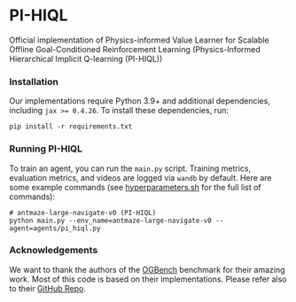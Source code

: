 # PI-HIQL
Official implementation of Physics-informed Value Learner for Scalable Offline Goal-Conditioned Reinforcement Learning (Physics-Informed Hierarchical Implicit Q-learning (PI-HIQL))

### Installation

Our implementations require Python 3.9+ and additional dependencies, including `jax >= 0.4.26`.
To install these dependencies, run:

```shell
pip install -r requirements.txt
```

### Running PI-HIQL

To train an agent, you can run the `main.py` script.
Training metrics, evaluation metrics, and videos are logged via `wandb` by default.
Here are some example commands (see [hyperparameters.sh](hyperparameters.sh) for the full list of commands):

```shell
# antmaze-large-navigate-v0 (PI-HIQL)
python main.py --env_name=antmaze-large-navigate-v0 --agent=agents/pi_hiql.py 
```

### Acknowledgements

We want to thank the authors of the [OGBench](https://seohong.me/projects/ogbench/) benchmark for their amazing work.
Most of this code is based on their implementations. Please refer also to their [GitHub Repo](https://github.com/seohongpark/ogbench).